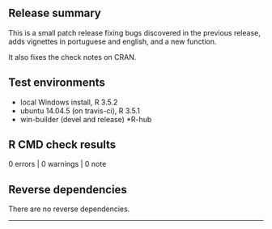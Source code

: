 ## Release summary

This is a small patch release fixing bugs discovered in the previous release, adds vignettes in portuguese and english, and a new function.

It also fixes the check notes on CRAN.

## Test environments
* local Windows install, R 3.5.2
* ubuntu 14.04.5 (on travis-ci), R 3.5.1
* win-builder (devel and release)
*R-hub  

## R CMD check results

0 errors | 0 warnings | 0 note

## Reverse dependencies

There are no reverse dependencies.

---
